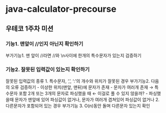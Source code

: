 # java-calculator-precourse

## 우테코 1주차 미션

### 기능1. 맨앞이 //인지 아닌지 확인하기
  부가기능1. 맨 앞이 //라면 //와 \n사이에 한개의 특수문자가 있는지 검증하기
### 기능2. 잘못된 입력값이 있는지 확인하기
  잘못된 입력값의 종류
    1. 특수문자, ‘,’, ‘:’의 개수와 위치가 잘못된 경우
      부가기능2. 다음의 오류 검증하기
        - 이상한 위치(맨앞, 맨뒤)에 문자가 존재
        - 문자가 여러개 존재
        → 특수문자 포함 2개 또는 3개의 문자로 파싱했을 때 ← 이걸로 풀 수 있지 않을까?
        - 파싱했을때 문자가 맨앞에 있어 파싱값이 없거나, 문자가 여러개 겹쳐있어 파싱값이 없거나
    2. 다른문자가 포함되어 있는 경우
      부가기능 3. O(n)동안 돌며 다른문자 있는지 확인
